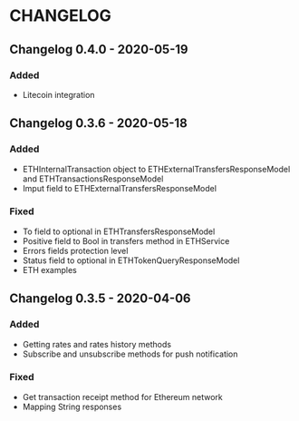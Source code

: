 # CHANGELOG

## Changelog 0.4.0 - 2020-05-19
### Added
* Litecoin integration

## Changelog 0.3.6 - 2020-05-18
### Added
* ETHInternalTransaction object to ETHExternalTransfersResponseModel and ETHTransactionsResponseModel
* Imput field to ETHExternalTransfersResponseModel

### Fixed
* To field to optional in ETHTransfersResponseModel
* Positive field to Bool in transfers method in ETHService
* Errors fields protection level
* Status field to optional in ETHTokenQueryResponseModel
* ETH examples

## Changelog 0.3.5 - 2020-04-06
### Added
* Getting rates and rates history methods
* Subscribe and unsubscribe methods for push notification

### Fixed
* Get transaction receipt method for Ethereum network
* Mapping String responses
